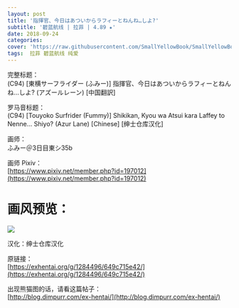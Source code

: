 ```yaml
---
layout: post
title: '指揮官、今日はあついからラフィーとねんね…しよ?'
subtitle: '碧蓝航线 | 拉菲 | 4.89 ★'
date: 2018-09-24
categories: 
cover: 'https://raw.githubusercontent.com/SmallYellowBook/SmallYellowBook.github.io/master/image/%E6%8C%87%E6%8F%AE%E5%AE%98%E3%80%81%E4%BB%8A%E6%97%A5%E3%81%AF%E3%81%82%E3%81%A4%E3%81%84%E3%81%8B%E3%82%89%E3%83%A9%E3%83%95%E3%82%A3%E3%83%BC%E3%81%A8%E3%81%AD%E3%82%93%E3%81%AD%E2%80%A6%E3%81%97%E3%82%88%3F.jpg'
tags:  拉菲 碧蓝航线 纯爱
---
```


完整标题：  
(C94) [東横サーフライダー (ふみー)] 指揮官、今日はあついからラフィーとねんね…しよ? (アズールレーン) [中国翻訳]  

罗马音标题：  
(C94) [Touyoko Surfrider (Fummy)] Shikikan, Kyou wa Atsui kara Laffey to Nenne... Shiyo? (Azur Lane) [Chinese] [绅士仓库汉化]  

画师：  
ふみー＠3日目東シ35b  

画师 Pixiv：  
[https://www.pixiv.net/member.php?id=197012](https://www.pixiv.net/member.php?id=197012)  

# 画风预览：  
![](https://raw.githubusercontent.com/SmallYellowBook/SmallYellowBook.github.io/master/image/%E6%8C%87%E6%8F%AE%E5%AE%98%E3%80%81%E4%BB%8A%E6%97%A5%E3%81%AF%E3%81%82%E3%81%A4%E3%81%84%E3%81%8B%E3%82%89%E3%83%A9%E3%83%95%E3%82%A3%E3%83%BC%E3%81%A8%E3%81%AD%E3%82%93%E3%81%AD%E2%80%A6%E3%81%97%E3%82%88%3F.jpg)

汉化：绅士仓库汉化  

原链接：  
[https://exhentai.org/g/1284496/649c715e42/](https://exhentai.org/g/1284496/649c715e42/)  

出现熊猫图的话，请看这篇帖子：  
[http://blog.dimpurr.com/ex-hentai/](http://blog.dimpurr.com/ex-hentai/)  

